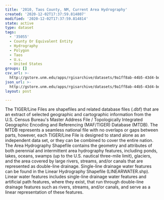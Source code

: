 ```yaml
---
title: '2010, Taos County, NM, Current Area Hydrography'
created: '2020-12-02T17:37:59.814807'
modified: '2020-12-02T17:37:59.814814'
state: active
type: dataset
tags:
  - '35055'
  - County Or Equivalent Entity
  - Hydrography
  - Polygon
  - Taos
  - U.s.
  - United States
groups: []
csv_url: >-
  http://gstore.unm.edu/apps/rgisarchive/datasets/9a1ff8ab-44b5-43d4-bdd1-e4666bbf5263/tl_2010_35055_areawater.derived.csv
json_url: >-
  http://gstore.unm.edu/apps/rgisarchive/datasets/9a1ff8ab-44b5-43d4-bdd1-e4666bbf5263/tl_2010_35055_areawater.derived.json
layout: post

---
```

The TIGER/Line Files are shapefiles and related database files (.dbf) that are an extract of selected geographic and cartographic information from the U.S. Census Bureau's Master Address File / Topologically Integrated Geographic Encoding and Referencing (MAF/TIGER) Database (MTDB).  The MTDB represents a seamless national file with no overlaps or gaps between parts, however, each TIGER/Line File is designed to stand alone as an independent data set, or they can be combined to cover the entire nation.  The Area Hydrography Shapefile contains the geometry and attributes of both perennial and intermittent area hydrography features, including ponds, lakes, oceans, swamps (up to the U.S. nautical three-mile limit), glaciers, and the area covered by large rivers, streams, and/or canals that are represented as double-line drainage.  Single-line drainage water features can be found in the Linear Hydrography Shapefile (LINEARWATER.shp).  Linear water features includes single-line drainage water features and artificial path features, where they exist, that run through double-line drainage features such as rivers, streams, and/or canals, and serve as a linear representation of these features.  

